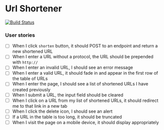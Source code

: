 # Url Shortener

[![Build Status](https://travis-ci.org/muhanad40/url-shortener-code-test.svg?branch=master)](https://travis-ci.org/muhanad40/url-shortener-code-test)

### User stories
- [ ] When I click `shorten` button, it should POST to an endpoint and return a new shortened URL
- [ ] When I enter a URL without a protocol, the URL should be prepended with `http://`
- [ ] When I enter an invalid URL, I should see an error message
- [ ] When I enter a valid URL, it should fade in and appear in the first row of the table of URLs
- [ ] When I enter the page, I should see a list of shortened URLs I have created previously
- [ ] When I submit a URL, the input field should be cleared
- [ ] When I click on a URL from my list of shortened URLs, it should redirect me to that link in a new tab
- [ ] When I click the delete icon, I should see an alert
- [ ] If a URL in the table is too long, it should be truncated
- [ ] When I visit the page on a mobile device, it should display appropriately
